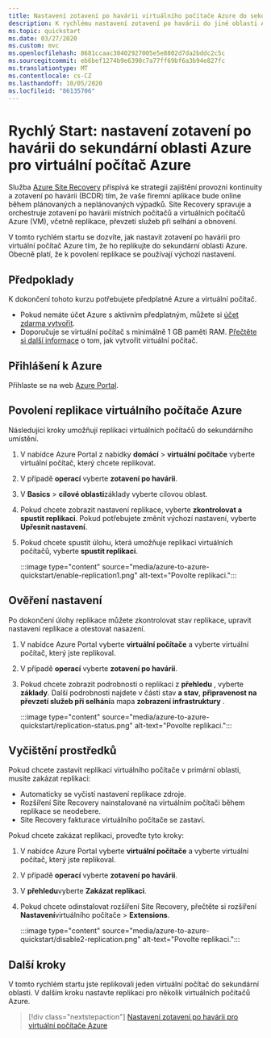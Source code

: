 ```yaml
---
title: Nastavení zotavení po havárii virtuálního počítače Azure do sekundární oblasti pomocí Azure Site Recovery
description: K rychlému nastavení zotavení po havárii do jiné oblasti Azure pro virtuální počítač Azure použijte službu Azure Site Recovery.
ms.topic: quickstart
ms.date: 03/27/2020
ms.custom: mvc
ms.openlocfilehash: 8681ccaac30402927005e5e8802d7da2bddc2c5c
ms.sourcegitcommit: eb6bef1274b9e6390c7a77ff69bf6a3b94e827fc
ms.translationtype: MT
ms.contentlocale: cs-CZ
ms.lasthandoff: 10/05/2020
ms.locfileid: "86135706"
---
```

# <a name="quickstart-set-up-disaster-recovery-to-a-secondary-azure-region-for-an-azure-vm"></a>Rychlý Start: nastavení zotavení po havárii do sekundární oblasti Azure pro virtuální počítač Azure

Služba [Azure Site Recovery](site-recovery-overview.md) přispívá ke strategii zajištění provozní kontinuity a zotavení po havárii (BCDR) tím, že vaše firemní aplikace bude online během plánovaných a neplánovaných výpadků. Site Recovery spravuje a orchestruje zotavení po havárii místních počítačů a virtuálních počítačů Azure (VM), včetně replikace, převzetí služeb při selhání a obnovení.

V tomto rychlém startu se dozvíte, jak nastavit zotavení po havárii pro virtuální počítač Azure tím, že ho replikujte do sekundární oblasti Azure. Obecně platí, že k povolení replikace se používají výchozí nastavení.

## <a name="prerequisites"></a>Předpoklady

K dokončení tohoto kurzu potřebujete předplatné Azure a virtuální počítač.

- Pokud nemáte účet Azure s aktivním předplatným, můžete si [účet zdarma vytvořit](https://azure.microsoft.com/free/?WT.mc_id=A261C142F).
- Doporučuje se virtuální počítač s minimálně 1 GB paměti RAM. [Přečtěte si další informace](../virtual-machines/windows/quick-create-portal.md) o tom, jak vytvořit virtuální počítač.

## <a name="sign-in-to-azure"></a>Přihlášení k Azure

Přihlaste se na web [Azure Portal](https://portal.azure.com).

## <a name="enable-replication-for-the-azure-vm"></a>Povolení replikace virtuálního počítače Azure

Následující kroky umožňují replikaci virtuálních počítačů do sekundárního umístění.

1. V nabídce Azure Portal z nabídky **domácí**  >  **virtuální počítače** vyberte virtuální počítač, který chcete replikovat.
1. V případě **operací** vyberte **zotavení po havárii**.
1. V **Basics**  >  **cílové oblasti**základy vyberte cílovou oblast.
1. Pokud chcete zobrazit nastavení replikace, vyberte **zkontrolovat a spustit replikaci**. Pokud potřebujete změnit výchozí nastavení, vyberte **Upřesnit nastavení**.
1. Pokud chcete spustit úlohu, která umožňuje replikaci virtuálních počítačů, vyberte **spustit replikaci**.

   :::image type="content" source="media/azure-to-azure-quickstart/enable-replication1.png" alt-text="Povolte replikaci.":::

## <a name="verify-settings"></a>Ověření nastavení

Po dokončení úlohy replikace můžete zkontrolovat stav replikace, upravit nastavení replikace a otestovat nasazení.

1. V nabídce Azure Portal vyberte **virtuální počítače** a vyberte virtuální počítač, který jste replikoval.
1. V případě **operací** vyberte **zotavení po havárii**.
1. Pokud chcete zobrazit podrobnosti o replikaci z **přehledu** , vyberte **základy**. Další podrobnosti najdete v části stav **a stav**, **připravenost na převzetí služeb při selhání**a mapa **zobrazení infrastruktury** .

   :::image type="content" source="media/azure-to-azure-quickstart/replication-status.png" alt-text="Povolte replikaci.":::

## <a name="clean-up-resources"></a>Vyčištění prostředků

Pokud chcete zastavit replikaci virtuálního počítače v primární oblasti, musíte zakázat replikaci:

- Automaticky se vyčistí nastavení replikace zdroje.
- Rozšíření Site Recovery nainstalované na virtuálním počítači během replikace se neodebere.
- Site Recovery fakturace virtuálního počítače se zastaví.

Pokud chcete zakázat replikaci, proveďte tyto kroky:

1. V nabídce Azure Portal vyberte **virtuální počítače** a vyberte virtuální počítač, který jste replikoval.
1. V případě **operací** vyberte **zotavení po havárii**.
1. V **přehledu**vyberte **Zakázat replikaci**.
1. Pokud chcete odinstalovat rozšíření Site Recovery, přečtěte si rozšíření **Nastavení**virtuálního počítače  >  **Extensions**.

   :::image type="content" source="media/azure-to-azure-quickstart/disable2-replication.png" alt-text="Povolte replikaci.":::

## <a name="next-steps"></a>Další kroky

V tomto rychlém startu jste replikovali jeden virtuální počítač do sekundární oblasti. V dalším kroku nastavte replikaci pro několik virtuálních počítačů Azure.

> [!div class="nextstepaction"]
> [Nastavení zotavení po havárii pro virtuální počítače Azure](azure-to-azure-tutorial-enable-replication.md)
